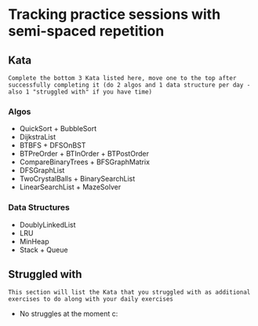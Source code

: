 # Tracking practice sessions with semi-spaced repetition

## Kata
    Complete the bottom 3 Kata listed here, move one to the top after successfully completing it (do 2 algos and 1 data structure per day - also 1 "struggled with" if you have time)

### Algos
- QuickSort + BubbleSort
- DijkstraList
- BTBFS + DFSOnBST
- BTPreOrder + BTInOrder + BTPostOrder
- CompareBinaryTrees + BFSGraphMatrix
- DFSGraphList
- TwoCrystalBalls + BinarySearchList
- LinearSearchList + MazeSolver

### Data Structures
- DoublyLinkedList
- LRU
- MinHeap
- Stack + Queue

## Struggled with
    This section will list the Kata that you struggled with as additional exercises to do along with your daily exercises

- No struggles at the moment c:
